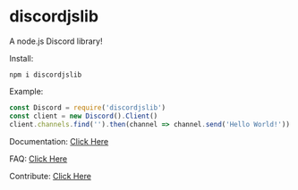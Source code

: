 # discordjslib
A node.js Discord library!

Install: 
```
npm i discordjslib
```

Example:
```js
const Discord = require('discordjslib')
const client = new Discord().Client()
client.channels.find('').then(channel => channel.send('Hello World!'))
```

Documentation: 
[Click Here](https://github.com/)

FAQ: 
[Click Here](https://github.com/)

Contribute: 
[Click Here](https://github.com/)